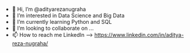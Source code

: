 - 👋 Hi, I’m @adityarezanugraha
- 👀 I’m interested in Data Science and Big Data
- 🌱 I’m currently learning Python and SQL
- 💞️ I’m looking to collaborate on ...
- 📫 How to reach me LinkedIn --> https://www.linkedin.com/in/aditya-reza-nugraha/

<!---
adityarezanugraha/adityarezanugraha is a ✨ special ✨ repository because its `README.md` (this file) appears on your GitHub profile.
You can click the Preview link to take a look at your changes.
--->
